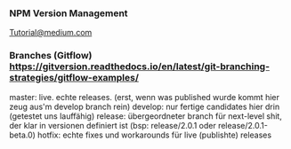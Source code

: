 ### NPM Version Management
[Tutorial@medium.com](https://medium.com/@kevinkreuzer/publishing-a-beta-or-alpha-version-to-npm-46035b630dd7)


### Branches (Gitflow) https://gitversion.readthedocs.io/en/latest/git-branching-strategies/gitflow-examples/
master: live. echte releases. (erst, wenn was published wurde kommt hier zeug aus'm develop branch rein)
develop: nur fertige candidates hier drin (getestet uns lauffähig)
release: übergeordneter branch für next-level shit, der klar in versionen definiert ist (bsp: release/2.0.1 oder release/2.0.1-beta.0)
hotfix: echte fixes und workarounds für live (publishte) releases
